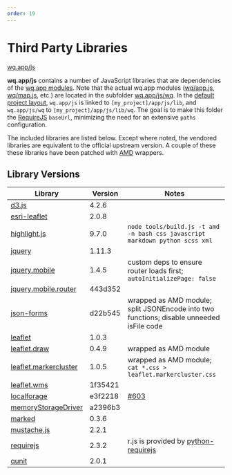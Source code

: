 ```yaml
---
order: 19
---
```


Third Party Libraries
=====================

[wq.app/js]

**wq.app/js** contains a number of JavaScript libraries that are dependencies of the [wq.app modules].  Note that the actual wq.app modules ([wq/app.js], [wq/map.js], etc.) are located in the subfolder [wq.app/js/wq].  In the [default project layout], `wq.app/js` is linked to `[my_project]/app/js/lib`, and `wq.app/js/wq` to `[my_project]/app/js/lib/wq`.  The goal is to make this folder the [RequireJS] `baseUrl`, minimizing the need for an extensive `paths` configuration.

The included libraries are listed below.  Except where noted, the vendored libraries are equivalent to the official upstream version.  A couple of these these libraries have been patched with [AMD] wrappers.

## Library Versions

Library                 |  Version  |  Notes
------------------------| --------- | -------------------------------------------
[d3.js]                 |    4.2.6  |  
[esri-leaflet]          |    2.0.8  |
[highlight.js]          |    9.7.0  |  `node tools/build.js -t amd -n bash css javascript markdown python scss xml`
[jquery]                |   1.11.3  |  
[jquery.mobile]         |    1.4.5  |  custom deps to ensure router loads first; `autoInitializePage: false`
[jquery.mobile.router]  |  443d352  |  
[json-forms]            |  d22b545  |  wrapped as AMD module; split JSONEncode into two functions; disable unneeded isFile code
[leaflet]               |    1.0.3  |
[leaflet.draw]          |    0.4.9  |  wrapped as AMD module
[leaflet.markercluster] |    1.0.5  |  wrapped as AMD module; `cat *.css > leaflet.markercluster.css`
[leaflet.wms]           |  1f35421  | 
[localforage]           |  e3f2218  | [#603]
[memoryStorageDriver]   |  a2396b3  |
[marked]                |    0.3.6  |  
[mustache.js]           |    2.2.1  |  
[requirejs]             |    2.3.2  |  r.js is provided by [python-requirejs]
[qunit]                 |    2.0.1  |

[wq.app/js]:             https://github.com/wq/wq.app/blob/master/js
[wq.app modules]:        https://wq.io/docs/app
[wq.app/js/wq]:          https://github.com/wq/wq.app/blob/master/js/wq
[AMD]:                   https://wq.io/docs/amd
[d3.js]:                 https://d3js.org
[esri-leaflet]:          https://esri.github.io/esri-leaflet
[highlight.js]:          https://highlightjs.org/
[jquery]:                https://jquery.com/
[jquery.mobile]:         https://jquerymobile.com/
[jquery.mobile.router]:  https://github.com/azicchetti/jquerymobile-router
[json-forms]:            https://github.com/cezary/JSONForms
[leaflet]:               http://leafletjs.com/
[leaflet.draw]:          https://github.com/Leaflet/Leaflet.draw
[#596]:                  https://github.com/Leaflet/Leaflet.draw/pull/596
[leaflet.markercluster]: https://github.com/Leaflet/Leaflet.markercluster
[leaflet.wms]:           https://github.com/heigeo/leaflet.wms
[localforage]:           https://localforage.github.io/localForage/
[memoryStorageDriver]:   https://github.com/localForage/localForage-memoryStorageDriver
[#603]:                  https://github.com/localForage/localForage/pull/603
[marked]:                https://github.com/chjj/marked
[mustache.js]:           http://mustache.github.io/
[requirejs]:             http://requirejs.org
[r.js]:                  https://github.com/jrburke/r.js
[qunit]:                 https://qunitjs.com/
[default project layout]: https://github.com/wq/wq-django-template
[wq/app.js]:             https://wq.io/docs/app-js
[wq/map.js]:             https://wq.io/docs/map-js
[python-requirejs]:      https://github.com/wq/python-requirejs
